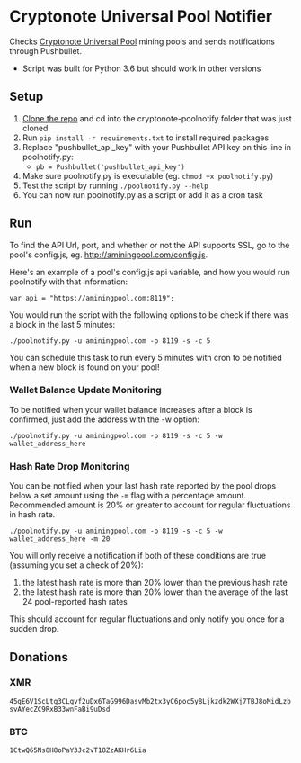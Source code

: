 # Cryptonote Universal Pool Notifier

Checks [Cryptonote Universal Pool](https://github.com/fancoder/cryptonote-universal-pool) mining pools and sends notifications through Pushbullet. 

- Script was built for Python 3.6 but should work in other versions

## Setup

1. [Clone the repo](https://github.com/bacon-bit/cryptonote-poolnotify) and cd into the cryptonote-poolnotify folder that was just cloned
2. Run `pip install -r requirements.txt` to install required packages
3. Replace "pushbullet_api_key" with your Pushbullet API key on this line in poolnotify.py:
    - `pb = Pushbullet('pushbullet_api_key')`
4. Make sure poolnotify.py is executable (eg. `chmod +x poolnotify.py`)
5. Test the script by running `./poolnotify.py --help`
6. You can now run poolnotify.py as a script or add it as a cron task

## Run

To find the API Url, port, and whether or not the API supports SSL, go to the pool's config.js, eg. http://aminingpool.com/config.js.

Here's an example of a pool's config.js api variable, and how you would run poolnotify with that information:

```
var api = "https://aminingpool.com:8119";
```

You would run the script with the following options to be check if there was a block in the last 5 minutes:

`./poolnotify.py -u aminingpool.com -p 8119 -s -c 5`

You can schedule this task to run every 5 minutes with cron to be notified when a new block is found on your pool!

### Wallet Balance Update Monitoring

To be notified when your wallet balance increases after a block is confirmed, just add the address with the -w option:

`./poolnotify.py -u aminingpool.com -p 8119 -s -c 5 -w wallet_address_here`

### Hash Rate Drop Monitoring

You can be notified when your last hash rate reported by the pool drops below a set amount using the `-m` flag with a percentage amount. Recommended amount is 20% or greater to account for regular fluctuations in hash rate.

`./poolnotify.py -u aminingpool.com -p 8119 -s -c 5 -w wallet_address_here -m 20`

You will only receive a notification if both of these conditions are true (assuming you set a check of 20%):

1. the latest hash rate is more than 20% lower than the previous hash rate
2. the latest hash rate is more than 20% lower than the average of the last 24 pool-reported hash rates

This should account for regular fluctuations and only notify you once for a sudden drop.

## Donations

### XMR

`45gE6V1ScLtg3CLgvf2uDx6TaG996DasvMb2tx3yC6poc5y8Ljkzdk2WXj7TBJ8oMidLzbsvAYecZC9RxB33wnFaBi9uDsd`

### BTC

`1CtwQ65Ns8H8oPaY3Jc2vT18ZzAKHr6Lia`

